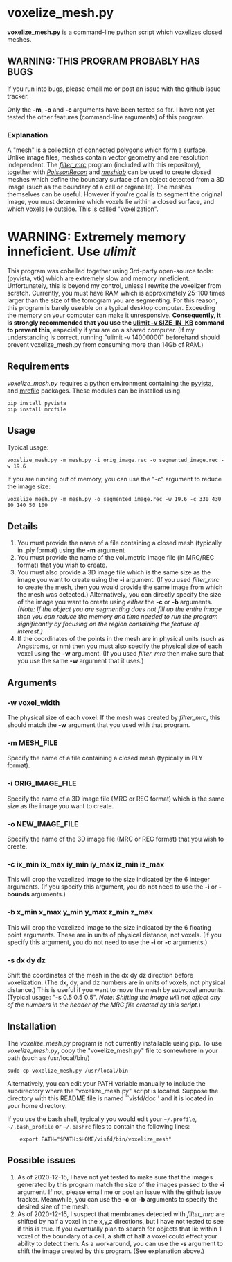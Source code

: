 voxelize_mesh.py
===========
**voxelize_mesh.py** is a command-line python script which voxelizes closed
meshes.

## WARNING: THIS PROGRAM PROBABLY HAS BUGS

If you run into bugs, please email me or post an issue with the github
issue tracker.

Only the **-m**, **-o** and **-c** arguments have been tested so far.
I have not yet tested the other features
(command-line arguments) of this program.



### Explanation
A "mesh" is a collection of connected polygons which form a surface.  Unlike
image files, meshes contain vector geometry and are resolution independent.
The [*filter_mrc*](doc_filter_mrc.md) program (included with this repository),
together with [*PoissonRecon*](https://github.com/mkazhdan/PoissonRecon)
and [*meshlab*](http://www.meshlab.net)
can be used to create closed meshes which define the boundary surface of an
object detected from a 3D image (such as the boundary of a cell or organelle).
The meshes themselves can be useful.  However if you're goal is to segment the
original image, you must determine which voxels lie within a closed surface,
and which voxels lie outside.  This is called "voxelization".


# WARNING: Extremely memory inneficient. Use *ulimit*
This program was cobelled together using 3rd-party open-source tools:
(pyvista, vtk) which are extremely slow and memory inneficient.
Unfortunately, this is beyond my control,
unless I rewrite the voxelizer from scratch.
Currently, you must have RAM which is approximately 25-100 times
larger than the size of the tomogram you are segmenting.
For this reason, this program is barely useable on a typical desktop computer.
Exceeding the memory on your computer can make it unresponsive.
**Consequently, it is strongly recommended that you use the 
[ulimit -v SIZE_IN_KB](https://ss64.com/bash/ulimit.html)
command to prevent this**, especially if you are on a shared computer.
(If my understanding is correct, running "ulimit -v 14000000" beforehand
should prevent voxelize_mesh.py from consuming more than 14Gb of RAM.)


## Requirements

*voxelize_mesh.py* requires a python environment containing the
[pyvista](https://docs.pyvista.org),
and
[mrcfile](https://mrcfile.readthedocs.io)
packages.
These modules can be installed using
```
pip install pyvista
pip install mrcfile
```

## Usage

Typical usage:
```
voxelize_mesh.py -m mesh.py -i orig_image.rec -o segmented_image.rec -w 19.6
```
If you are running out of memory,
you can use the "-c" argument to reduce the image size:
```
voxelize_mesh.py -m mesh.py -o segmented_image.rec -w 19.6 -c 330 430 80 140 50 100
```

## Details
1) You must provide the name of a file containing a closed
mesh (typically in .ply format) using the
**-m** argument
2) You must provide the name of the volumetric image file (in MRC/REC format)
that you wish to create.
3) You must also provide a 3D image file which is the same size as the
image you want to create using the **-i** argument.
(If you used *filter_mrc* to create the mesh, then you would
provide the same image from which the mesh was detected.)
Alternatively, you can directly specify the size of the image you want to
create using *either* the **-c** or **-b** arguments.
*(Note: If the object you are segmenting does not fill up the entire image
then you can reduce the memory and time needed to run the program significantly
by focusing on the region containing the feature of interest.)*
4) If the coordinates of the points in the mesh are in physical units
(such as Angstroms, or nm) then you must also specify the physical
size of each voxel using the **-w** argument.  (If you used *filter_mrc*
then make sure that you use the same **-w** argument that it uses.)


## Arguments

### -w voxel_width
The physical size of each voxel. If the mesh was created by *filter_mrc*,
this should match the **-w** argument that you used with that program.

### -m MESH_FILE
Specify the name of a file containing a closed mesh (typically in PLY format).

### -i ORIG_IMAGE_FILE
Specify the name of a 3D image file (MRC or REC format)
which is the same size as the image you want to create.

### -o NEW_IMAGE_FILE
Specify the name of the 3D image file (MRC or REC format)
that you wish to create.

### -c ix_min ix_max iy_min iy_max iz_min iz_max
This will crop the voxelized image to the size indicated by the 6 integer
arguments.  (If you specify this argument, you do not need to use the
**-i** or **-bounds** arguments.)

### -b x_min x_max y_min y_max z_min z_max
This will crop the voxelized image to the size indicated by the 6 floating
point arguments.  These are in units of physical distance, not voxels. (If you
specify this argument, you do not need to use the **-i** or **-c** arguments.)

### -s dx dy dz
Shift the coordinates of the mesh in the dx dy dz direction before voxelization.
(The dx, dy, and dz numbers are in units of voxels, not physical distance.)
This is useful if you want to move the mesh by subvoxel amounts.
(Typical usage: "-s 0.5 0.5 0.5".  *Note: Shifting the image will not effect
any of the numbers in the header of the MRC file created by this script.*)


## Installation

The *voxelize_mesh.py* program is not currently installable using pip.
To use *voxelize_mesh.py*, copy the "voxelize_mesh.py"
file to somewhere in your path (such as /usr/local/bin/)
```
sudo cp voxelize_mesh.py /usr/local/bin
```

Alternatively, you can edit your PATH variable manually to include
the subdirectory where the "voxelize_mesh.py" script is located.
Suppose the directory with this README file is named ``visfd/doc''
and it is located in your home directory:

If you use the bash shell, typically you would edit your 
`~/.profile`, `~/.bash_profile` or `~/.bashrc` files 
to contain the following lines:

```
    export PATH="$PATH:$HOME/visfd/bin/voxelize_mesh"
```

## Possible issues

1) As of 2020-12-15, I have not yet tested to make sure that the images
generated by this program match the size of the images passed to the **-i**
argument.  If not, please email me or post an issue with the github
issue tracker.  Meanwhile, you can use the **-c** or **-b** arguments
to specify the desired size of the mesh.
2) As of 2020-12-15, I suspect that membranes detected with *filter_mrc*
are shifted by half a voxel in the x,y,z directions, but I have not tested
to see if this is true.  If you eventually plan to search for objects that lie
within 1 voxel of the boundary of a cell, a shift of half a voxel could effect
your ability to detect them.
As a workaround, you can use the **-s** argument to shift
the image created by this program.  (See explanation above.)
